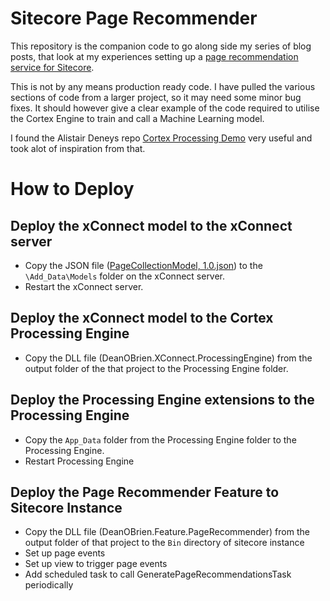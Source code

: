 
# Sitecore Page Recommender
This repository is the companion code to go along side my series of blog posts, that look at my experiences setting up a [page recommendation service for Sitecore](https://deanobrien.uk/sitecore-page-recommender/). 

This is not by any means production ready code. I have pulled the various sections of code from a larger project, so it may need some minor bug fixes. It should however give a clear example of the code required to utilise the Cortex Engine to train and call a Machine Learning model.

I found the Alistair Deneys repo [Cortex Processing Demo](https://github.com/adeneys/cortex-processing-demo) very useful and took alot of inspiration from that.

# How to Deploy

## Deploy the xConnect model to the xConnect server

-   Copy the JSON file ([PageCollectionModel, 1.0.json](https://github.com/deanobrien/page-recommender-for-sitecore/blob/main/src/XConnect/DeanOBrien.XConnect/Models/PageCollectionModel%2C%201.0.json "PageCollectionModel, 1.0.json")) to the  `\Add_Data\Models`  folder on the xConnect server.
-   Restart the xConnect server.

## Deploy the xConnect model to the Cortex Processing Engine

-   Copy the DLL file (DeanOBrien.XConnect.ProcessingEngine) from the output folder of the that project to the Processing Engine folder.

## Deploy the Processing Engine extensions to the Processing Engine

-   Copy the  `App_Data`  folder from the Processing Engine folder to the Processing Engine.
- Restart Processing Engine
## Deploy the Page Recommender Feature to Sitecore Instance

- Copy the  DLL file (DeanOBrien.Feature.PageRecommender) from the output folder of that project to the  `Bin` directory of sitecore instance
- Set up page events
- Set up view to trigger page events
- Add scheduled task to call GeneratePageRecommendationsTask periodically
